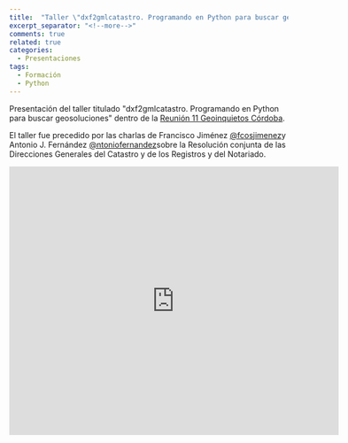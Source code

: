 ```yaml
---
title:  "Taller \"dxf2gmlcatastro. Programando en Python para buscar geosoluciones\""
excerpt_separator: "<!--more-->"
comments: true
related: true
categories: 
  - Presentaciones
tags:
  - Formación
  - Python
---
```


Presentación del taller titulado \"dxf2gmlcatastro. Programando en Python para buscar geosoluciones\" dentro de la [Reunión 11 Geoinquietos Córdoba](https://wiki.osgeo.org/wiki/Reuni%C3%B3n_11_Geoinquietos_C%C3%B3rdoba).

<!--more-->

El taller fue precedido por las charlas de Francisco Jiménez [@fcosjimenez](https://twitter.com/fcosjimenez)y Antonio J. Fernández [@ntoniofernandez](https://twitter.com/ntoniofernandez)sobre la Resolución conjunta de las Direcciones Generales del Catastro y de los Registros y del Notariado. 

<iframe src="https://docs.google.com/presentation/d/e/2PACX-1vSVoFro5m3lNiL6SeNwJLQtir4bkE0xQ9z4qK-eY9BZN88Z44zci9i_Ei8lZYM6cDFSUw8Dbj6YeyNG/embed?start=false&loop=false&delayms=3000" frameborder="0" width="595" height="485" allowfullscreen="true" mozallowfullscreen="true" webkitallowfullscreen="true"></iframe>